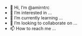 - 👋 Hi, I’m @amirntrc
- 👀 I’m interested in ...
- 🌱 I’m currently learning ...
- 💞️ I’m looking to collaborate on ...
- 📫 How to reach me ...

<!---
amirntrc/amirntrc is a ✨ special ✨ repository because its `README.md` (this file) appears on your GitHub profile.
You can click the Preview link to take a look at your changes.
--->
